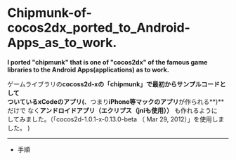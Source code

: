 Chipmunk-of-cocos2dx_ported_to_Android-Apps_as_to_work.
=============================
**I  ported    "chipmunk"   that is one of  "cocos2dx"  of the famous game libraries to the Android Apps(applications) as  to work.**
  
ゲームライブラリの**cocoss2d-xの「chipmunk」**で最初からサンプルコードとして  
ついている**xCodeのアプリ(**、つまり**iPhone等マックのアプリ**が作られる**)** だけで
なく**アンドロイドアプリ（エクリプス（jniも使用））** も作れるように   
してみました。（「cocos2d-1.0.1-x-0.13.0-beta （ Mar 29, 2012）」を使用しました。 )


***
* 手順